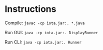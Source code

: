 # Instructions
Compile: `javac -cp iota.jar:. *.java`

Run GUI: `java -cp iota.jar:. DisplayRunner`

Run CLI: `java -cp iota.jar:. Runner`
